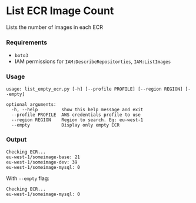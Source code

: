 # List ECR Image Count
Lists the number of images in each ECR

### Requirements
 + `boto3`
 + IAM permissions for `IAM:DescribeRepositorties`, `IAM:ListImages`


### Usage
```
usage: list_empty_ecr.py [-h] [--profile PROFILE] [--region REGION] [--empty]

optional arguments:
  -h, --help         show this help message and exit
  --profile PROFILE  AWS credentials profile to use
  --region REGION    Region to search. Eg: eu-west-1
  --empty            Display only empty ECR
```

### Output
```
Checking ECR...
eu-west-1/someimage-base: 21
eu-west-1/someimage-dev: 39
eu-west-1/someimage-mysql: 0
```
With `--empty` flag:
```
Checking ECR...
eu-west-1/someimage-mysql: 0
```
